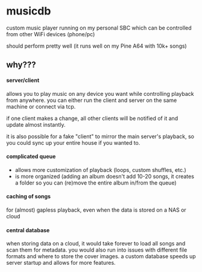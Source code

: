 # musicdb

custom music player running on my personal SBC which can be controlled from other WiFi devices (phone/pc)

should perform pretty well (it runs well on my Pine A64 with 10k+ songs)

## why???

#### server/client

allows you to play music on any device you want while controlling playback from anywhere.
you can either run the client and server on the same machine or connect via tcp.

if one client makes a change, all other clients will be notified of it and update almost instantly.

it is also possible for a fake "client" to mirror the main server's playback, so you could sync up your entire house if you wanted to.

#### complicated queue

- allows more customization of playback (loops, custom shuffles, etc.)
- is more organized (adding an album doesn't add 10-20 songs, it creates a folder so you can (re)move the entire album in/from the queue)

#### caching of songs

for (almost) gapless playback, even when the data is stored on a NAS or cloud

#### central database

when storing data on a cloud, it would take forever to load all songs and scan them for metadata.
you would also run into issues with different file formats and where to store the cover images.
a custom database speeds up server startup and allows for more features.
